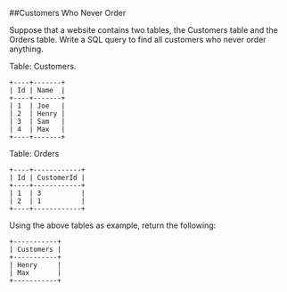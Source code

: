 ##Customers Who Never Order

Suppose that a website contains two tables, the Customers table and the Orders table. Write a SQL query to find all customers who never order anything.

Table: Customers.

<pre><code>+----+-------+
| Id | Name  |
+----+-------+
| 1  | Joe   |
| 2  | Henry |
| 3  | Sam   |
| 4  | Max   |
+----+-------+</code></pre>

Table: Orders
<pre><code>+----+------------+
| Id | CustomerId |
+----+------------+
| 1  | 3          |
| 2  | 1          |
+----+------------+</code></pre>

Using the above tables as example, return the following:
<pre><code>+-----------+
| Customers |
+-----------+
| Henry     |
| Max       |
+-----------+</code></pre>